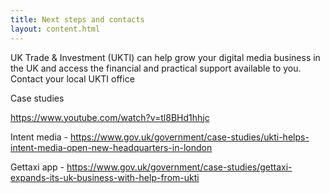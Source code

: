 ```yaml
---
title: Next steps and contacts
layout: content.html
---
```


UK Trade & Investment (UKTI) can help grow your digital media business in the UK and access the financial and practical support available to you. Contact your local UKTI office

Case studies

https://www.youtube.com/watch?v=tl8BHd1hhjc

Intent media - https://www.gov.uk/government/case-studies/ukti-helps-intent-media-open-new-headquarters-in-london

Gettaxi app - https://www.gov.uk/government/case-studies/gettaxi-expands-its-uk-business-with-help-from-ukti